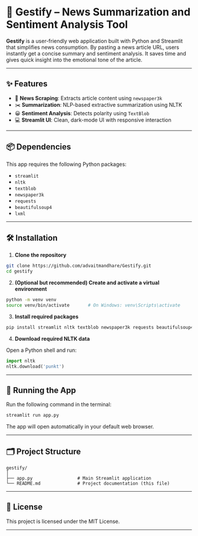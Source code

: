 
# 📰 Gestify – News Summarization and Sentiment Analysis Tool

**Gestify** is a user-friendly web application built with Python and Streamlit that simplifies news consumption. By pasting a news article URL, users instantly get a concise summary and sentiment analysis. It saves time and gives quick insight into the emotional tone of the article.

---

## ✨ Features

- 🔗 **News Scraping**: Extracts article content using `newspaper3k`
- ✂️ **Summarization**: NLP-based extractive summarization using NLTK
- 😀 **Sentiment Analysis**: Detects polarity using `TextBlob`
- 💻 **Streamlit UI**: Clean, dark-mode UI with responsive interaction

---

## 📦 Dependencies

This app requires the following Python packages:

- `streamlit`
- `nltk`
- `textblob`
- `newspaper3k`
- `requests`
- `beautifulsoup4`
- `lxml`

---

## 🛠️ Installation

1. **Clone the repository**

```bash
git clone https://github.com/advaitmandhare/Gestify.git
cd gestify
````

2. **(Optional but recommended) Create and activate a virtual environment**

```bash
python -m venv venv
source venv/bin/activate       # On Windows: venv\Scripts\activate
```

3. **Install required packages**

```bash
pip install streamlit nltk textblob newspaper3k requests beautifulsoup4 lxml
```

4. **Download required NLTK data**

Open a Python shell and run:

```python
import nltk
nltk.download('punkt')
```

---

## 🚀 Running the App

Run the following command in the terminal:

```bash
streamlit run app.py
```

The app will open automatically in your default web browser.

---

## 🗂️ Project Structure

```
gestify/
│
├── app.py                 # Main Streamlit application
└── README.md              # Project documentation (this file)
```

---

## 📎 License

This project is licensed under the MIT License.

---




